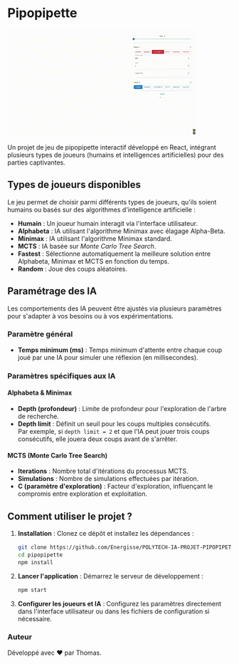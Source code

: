 # **Pipopipette**

![example](./example.gif)

Un projet de jeu de pipopipette interactif développé en React, intégrant plusieurs types de joueurs (humains et intelligences artificielles) pour des parties captivantes.

## **Types de joueurs disponibles**

Le jeu permet de choisir parmi différents types de joueurs, qu'ils soient humains ou basés sur des algorithmes d'intelligence artificielle :

- **Humain** : Un joueur humain interagit via l'interface utilisateur.
- **Alphabeta** : IA utilisant l'algorithme Minimax avec élagage Alpha-Beta.
- **Minimax** : IA utilisant l'algorithme Minimax standard.
- **MCTS** : IA basée sur _Monte Carlo Tree Search_.
- **Fastest** : Sélectionne automatiquement la meilleure solution entre Alphabeta, Minimax et MCTS en fonction du temps.
- **Random** : Joue des coups aléatoires.

## **Paramétrage des IA**

Les comportements des IA peuvent être ajustés via plusieurs paramètres pour s'adapter à vos besoins ou à vos expérimentations.

### **Paramètre général**

- **Temps minimum (ms)** : Temps minimum d'attente entre chaque coup joué par une IA pour simuler une réflexion (en millisecondes).

### **Paramètres spécifiques aux IA**

#### **Alphabeta & Minimax**

- **Depth (profondeur)** : Limite de profondeur pour l'exploration de l'arbre de recherche.
- **Depth limit** : Définit un seuil pour les coups multiples consécutifs.  
  Par exemple, si `depth limit = 2` et que l'IA peut jouer trois coups consécutifs, elle jouera deux coups avant de s'arrêter.

#### **MCTS (Monte Carlo Tree Search)**

- **Iterations** : Nombre total d'itérations du processus MCTS.
- **Simulations** : Nombre de simulations effectuées par itération.
- **C (paramètre d'exploration)** : Facteur d'exploration, influençant le compromis entre exploration et exploitation.

## **Comment utiliser le projet ?**

1. **Installation** : Clonez ce dépôt et installez les dépendances :
   ```bash
   git clone https://github.com/Energisse/POLYTECH-IA-PROJET-PIPOPIPETTE
   cd pipopipette
   npm install
   ```
2. **Lancer l'application** : Démarrez le serveur de développement :
   ```bash
   npm start
   ```
3. **Configurer les joueurs et IA** : Configurez les paramètres directement dans l'interface utilisateur ou dans les fichiers de configuration si nécessaire.

### **Auteur**

Développé avec ❤️ par Thomas.
